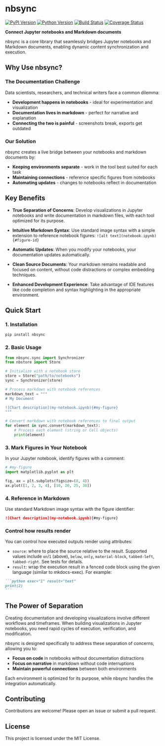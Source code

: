 # nbsync

[![PyPI Version][pypi-v-image]][pypi-v-link]
[![Python Version][python-v-image]][python-v-link]
[![Build Status][GHAction-image]][GHAction-link]
[![Coverage Status][codecov-image]][codecov-link]

<strong>Connect Jupyter notebooks and Markdown documents</strong>

nbsync is a core library that seamlessly bridges Jupyter notebooks and Markdown documents, enabling dynamic content synchronization and execution.

## Why Use nbsync?

### The Documentation Challenge

Data scientists, researchers, and technical writers face a common dilemma:

- **Development happens in notebooks** - ideal for experimentation and visualization
- **Documentation lives in markdown** - perfect for narrative and explanation
- **Connecting the two is painful** - screenshots break, exports get outdated

### Our Solution

nbsync creates a live bridge between your notebooks and markdown documents by:

- **Keeping environments separate** - work in the tool best suited for each task
- **Maintaining connections** - reference specific figures from notebooks
- **Automating updates** - changes to notebooks reflect in documentation

## Key Benefits

- **True Separation of Concerns**:
  Develop visualizations in Jupyter notebooks and write documentation
  in markdown files, with each tool optimized for its purpose.

- **Intuitive Markdown Syntax**:
  Use standard image syntax with a simple extension to reference
  notebook figures: `![alt text](notebook.ipynb){#figure-id}`

- **Automatic Updates**:
  When you modify your notebooks, your documentation updates
  automatically.

- **Clean Source Documents**:
  Your markdown remains readable and focused on content, without
  code distractions or complex embedding techniques.

- **Enhanced Development Experience**:
  Take advantage of IDE features like code completion and syntax
  highlighting in the appropriate environment.

## Quick Start

### 1. Installation

```bash
pip install nbsync
```

### 2. Basic Usage

```python
from nbsync.sync import Synchronizer
from nbstore import Store

# Initialize with a notebook store
store = Store("path/to/notebooks")
sync = Synchronizer(store)

# Process markdown with notebook references
markdown_text = """
# My Document

![Chart description](my-notebook.ipynb){#my-figure}
"""

# Convert markdown with notebook references to final output
for element in sync.convert(markdown_text):
    # Process each element (string or Cell objects)
    print(element)
```

### 3. Mark Figures in Your Notebook

In your Jupyter notebook, identify figures with a comment:

```python
# #my-figure
import matplotlib.pyplot as plt

fig, ax = plt.subplots(figsize=(8, 4))
ax.plot([1, 2, 3, 4], [10, 20, 25, 30])
```

### 4. Reference in Markdown

Use standard Markdown image syntax with the figure identifier:

```markdown
![Chart description](my-notebook.ipynb){#my-figure}
```

### Control how results render

You can control how executed outputs render using attributes:

- `source`: where to place the source relative to the result.
  Supported values include `on`/`1` (above), `below`, `only`,
  `material-block`, `tabbed-left`, `tabbed-right`. See tests for details.
- `result`: wrap the execution result in a fenced code block using the
  given language (similar to mkdocs-exec). For example:

````markdown
```python exec="1" result="text"
print(2)
```
````

## The Power of Separation

Creating documentation and developing visualizations involve different
workflows and timeframes. When building visualizations in Jupyter notebooks,
you need rapid cycles of execution, verification, and modification.

nbsync is designed specifically to address these separation of
concerns, allowing you to:

- **Focus on code** in notebooks without documentation distractions
- **Focus on narrative** in markdown without code interruptions
- **Maintain powerful connections** between both environments

Each environment is optimized for its purpose, while nbsync
handles the integration automatically.

## Contributing

Contributions are welcome! Please open an issue or submit a pull request.

## License

This project is licensed under the MIT License.

<!-- Badges -->
[pypi-v-image]: https://img.shields.io/pypi/v/nbsync.svg
[pypi-v-link]: https://pypi.org/project/nbsync/
[python-v-image]: https://img.shields.io/pypi/pyversions/nbsync.svg
[python-v-link]: https://pypi.org/project/nbsync
[GHAction-image]: https://github.com/daizutabi/nbsync/actions/workflows/ci.yaml/badge.svg?branch=main&event=push
[GHAction-link]: https://github.com/daizutabi/nbsync/actions?query=event%3Apush+branch%3Amain
[codecov-image]: https://codecov.io/github/daizutabi/nbsync/coverage.svg?branch=main
[codecov-link]: https://codecov.io/github/daizutabi/nbsync?branch=main
